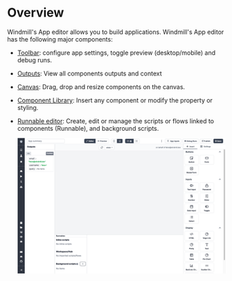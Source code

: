 # Overview

Windmill's App editor allows you to build applications. Windmill's App editor has the following major components:

- [Toolbar](./app_toolbar): configure app settings, toggle preview (desktop/mobile) and debug runs.
- [Outputs](./app_outputs): View all components outputs and context
- [Canvas](./app_canvas): Drag, drop and resize components on the canvas.
- [Component Library](./app_component_library): Insert any component or modify the property or styling.
- [Runnable editor](./app-runnable): Create, edit or manage the scripts or flows linked to components (Runnable), and background scripts.

  ![App Editor](../assets/apps/0_app_editor/plain-app-editor.png)
